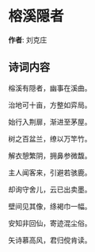 # 榕溪隠者

**作者**: 刘克庄

## 诗词内容

榕溪有隠者，幽事在溪曲。

治地可十亩，方整如弈局。

始行入荆扉，渐进至茅屋。

树之百盆兰，缭以万竿竹。

解衣憩繁阴，拥鼻参微馥。

主人闻客来，引避若骇鹿。

却询守舍儿，云已出卖墨。

壁间见其像，绦褐巾一幅。

安知非回仙，寄迹混尘俗。

矢诗慕高风，君归傥肯读。


